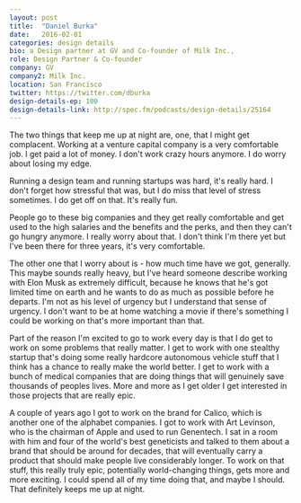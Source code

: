 ```yaml
---
layout: post
title:  "Daniel Burka"
date:   2016-02-01
categories: design details
bio: a Design partner at GV and Co-founder of Milk Inc.,
role: Design Partner & Co-founder
company: GV
company2: Milk Inc.
location: San Francisco
twitter: https://twitter.com/dburka
design-details-ep: 100
design-details-link: http://spec.fm/podcasts/design-details/25164
---
```


The two things that keep me up at night are, one, that I might get complacent. Working at a venture capital company is a very comfortable job. I get paid a lot of money. I don't work crazy hours anymore. I do worry about losing my edge.

Running a design team and running startups was hard, it's really hard. I don't forget how stressful that was, but I do miss that level of stress sometimes. I do get off on that. It's really fun.

People go to these big companies and they get really comfortable and get used to the high salaries and the benefits and the perks, and then they can't go hungry anymore. I really worry about that. I don't think I'm there yet but I've been there for three years, it's very comfortable.

The other one that I worry about is - how much time have we got, generally. This maybe sounds really heavy, but I've heard someone describe working with Elon Musk as extremely difficult, because he knows that he's got limited time on earth and he wants to do as much as possible before he departs. I'm not as his level of urgency but I understand that sense of urgency. I don't want to be at home watching a movie if there's something I could be working on that's more important than that.

Part of the reason I'm excited to go to work every day is that I do get to work on some problems that really matter. I get to work with one stealthy startup that's doing some really hardcore autonomous vehicle stuff that I think has a chance to really make the world better. I get to work with a bunch of medical companies that are doing things that will genuinely save thousands of peoples lives. More and more as I get older I get interested in those projects that are really epic.

A couple of years ago I got to work on the brand for Calico, which is another one of the alphabet companies. I got to work with Art Levinson, who is the chairman of Apple and used to run Genentech. I sat in a room with him and four of the world's best geneticists and talked to them about a brand that should be around for decades, that will eventually carry a product that should make people live considerably longer. To work on that stuff, this really truly epic, potentially world-changing things, gets more and more exciting. I could spend all of my time doing that, and maybe I should. That definitely keeps me up at night.
